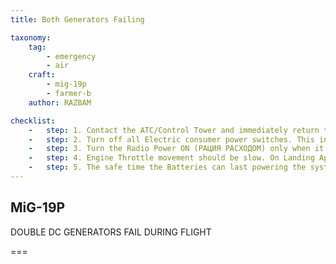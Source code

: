 ```yaml
---
title: Both Generators Failing

taxonomy:
    tag:
        - emergency
        - air
    craft: 
        - mig-19p
        - farmer-b
    author: RAZBAM

checklist:
    -   step: 1. Contact the ATC/Control Tower and immediately return to land at your Airbase. 
    -   step: 2. Turn off all Electric consumer power switches. This includes both DC Generators (ГЕНЕРАТОР ЛЕВЫЙ, ГЕНЕРАТОР ПРАВЫЙ) RP-5 Radar (ИЗУМРУД), RV-5 Radar Altimeter (МАРКЕР РВ), RSIU-4V Radio (РАЦИЯ РАСХОДОМ), SRO-2 IFF, ARK-5P (АВАРИЙН АРК РАЦИЯ) Radio Navigation System and all Fuel Tank Pumps (НАСОС 1., 2., 3. & 4. ГО БАКА) (if flying above 7,000 meters, keep the Fuel Tank Pump 1 (НАСОС 1. ГО БАКА) ON. 
    -   step: 3. Turn the Radio Power ON (РАЦИЯ РАСХОДОМ) only when it is necessary to communicate with the Airbase Tower in order to conserve power. 
    -   step: 4. Engine Throttle movement should be slow. On Landing Approach, deploy both the Landing Gear and Flaps using the Emergency Procedures. 
    -   step: 5. The safe time the Batteries can last powering the systems is- <br />8 minutes, if the Engines were started using the Batteries. <br />12 minutes, if the Engines were started using Ground Power. <br />If all the consumers are left ON- <br /> 3 minutes, if the engines were started using the batteries. <br /> 7 minutes, if the engines were started using ground power."
---
```


## MiG-19P 
DOUBLE DC GENERATORS FAIL DURING FLIGHT 

===

